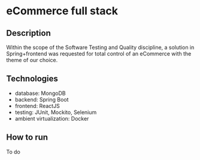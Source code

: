 # eCommerce full stack
## Description
Within the scope of the Software Testing and Quality discipline, a solution in Spring+frontend was requested for total control of an eCommerce with the theme of our choice.

## Technologies
- database: MongoDB
- backend: Spring Boot
- frontend: ReactJS
- testing: JUnit, Mockito, Selenium
- ambient virtualization: Docker

## How to run
To do


